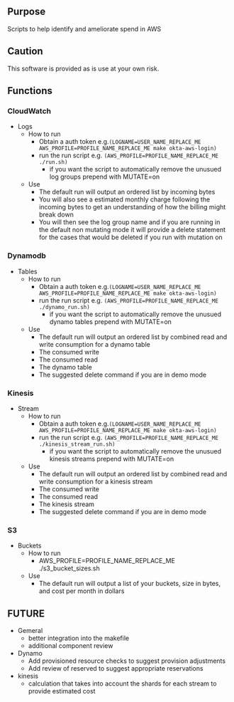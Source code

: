 ## Purpose
Scripts to help identify and ameliorate spend in AWS

## Caution
This software is provided as is use at your own risk.

## Functions
### CloudWatch
* Logs
  * How to run
    * Obtain a auth token e.g.`(LOGNAME=USER_NAME_REPLACE_ME AWS_PROFILE=PROFILE_NAME_REPLACE_ME make okta-aws-login)`
    * run the run script e.g. `(AWS_PROFILE=PROFILE_NAME_REPLACE_ME ./run.sh)`
      * if you want the script to automatically remove the unusued log groups prepend with MUTATE=on
  * Use
    * The default run will output an ordered list by incoming bytes
    * You will also see a estimated monthly charge following the incoming bytes to get an understanding of how the billing might break down
    * You will then see the log group name and if you are running in the default non mutating mode it will provide a delete statement for the cases that would  be deleted if you run with mutation on
### Dynamodb
* Tables
  * How to run
    * Obtain a auth token e.g.`(LOGNAME=USER_NAME_REPLACE_ME AWS_PROFILE=PROFILE_NAME_REPLACE_ME make okta-aws-login)`
    * run the run script e.g. `(AWS_PROFILE=PROFILE_NAME_REPLACE_ME ./dynamo_run.sh)`
      * if you want the script to automatically remove the unusued dynamo tables prepend with MUTATE=on
  * Use
    * The default run will output an ordered list by combined read and write consumption for a dynamo table
    * The consumed write
    * The consumed read
    * The dynamo table
    * The suggested delete command if you are in demo mode
### Kinesis
* Stream
  * How to run
    * Obtain a auth token e.g.`(LOGNAME=USER_NAME_REPLACE_ME AWS_PROFILE=PROFILE_NAME_REPLACE_ME make okta-aws-login)`
    * run the run script e.g. `(AWS_PROFILE=PROFILE_NAME_REPLACE_ME ./kinesis_stream_run.sh)`
      * if you want the script to automatically remove the unusued kinesis streams prepend with MUTATE=on
  * Use
    * The default run will output an ordered list by combined read and write consumption for a kinesis stream
    * The consumed write
    * The consumed read
    * The kinesis stream
    * The suggested delete command if you are in demo mode

### S3
* Buckets
  * How to run
    * AWS_PROFILE=PROFILE_NAME_REPLACE_ME ./s3_bucket_sizes.sh
  * Use
    * The default run will output a list of your buckets, size in bytes, and cost per month in dollars

## FUTURE  
* Gemeral
  * better integration into the makefile
  * additional component review
* Dynamo
  * Add provisioned resource checks to suggest provision  adjustments
  * Add review of reserved to suggest appropriate reservations 
* kinesis
  * calculation that takes into account the shards for each stream to provide estimated cost
